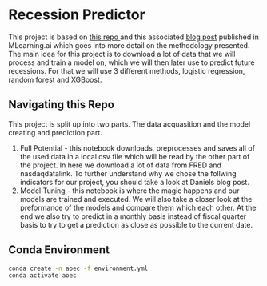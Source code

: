 # Recession Predictor

This project is based on [this repo ](https://github.com/DanlBradley/RecessionPredictor)and this associated [blog post](https://medium.com/mlearning-ai/forecasting-recessions-with-scikit-learn-df58e1ea695f) published in MLearning.ai which goes into more detail on the methodology presented. The main idea for this project is to download a lot of data that we will process and train a model on, which we will then later use to predict future recessions. For that we will use 3 different methods, logistic regression, random forest and XGBoost.

## Navigating this Repo

This project is split up into two parts. The data acquasition and the model creating and prediction part. 

1. Full Potential - this notebook downloads, preprocesses and saves all of the used data in a local csv file which will be read by the other part of the project. In here we download a lot of data from FRED and nasdaqdatalink. To further understand why we chose the follwing indicators for our project, you should take a look at Daniels blog post.
2. Model Tuning - this notebook is where the magic happens and our models are trained and executed. We will also take a closer look at the preformance of the models and compare them which each other. At the end we also try to predict in a monthly basis instead of fiscal quarter basis to try to get a prediction as close as possible to the current date.

## Conda Environment

```bash
conda create -n aoec -f environment.yml
conda activate aoec
```